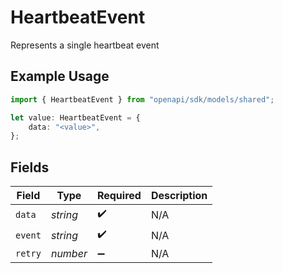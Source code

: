 # HeartbeatEvent

Represents a single heartbeat event

## Example Usage

```typescript
import { HeartbeatEvent } from "openapi/sdk/models/shared";

let value: HeartbeatEvent = {
    data: "<value>",
};
```

## Fields

| Field              | Type               | Required           | Description        |
| ------------------ | ------------------ | ------------------ | ------------------ |
| `data`             | *string*           | :heavy_check_mark: | N/A                |
| `event`            | *string*           | :heavy_check_mark: | N/A                |
| `retry`            | *number*           | :heavy_minus_sign: | N/A                |